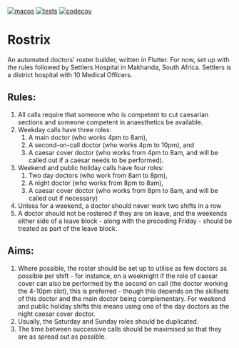 [![macos](https://github.com/devsticks/rostrix/actions/workflows/macos.yml/badge.svg)](https://github.com/devsticks/rostrix/actions/workflows/macos.yml) [![tests](https://github.com/devsticks/rostrix/actions/workflows/tests.yml/badge.svg)](https://github.com/devsticks/rostrix/actions/workflows/tests.yml) [![codecov](https://codecov.io/github/devsticks/rostrix/graph/badge.svg?token=KTXO3HV7SL)](https://codecov.io/github/devsticks/rostrix)
# Rostrix

An automated doctors' roster builder, written in Flutter. For now, set up with the rules followed by Settlers Hospital in Makhanda, South Africa.
Settlers is a district hospital with 10 Medical Officers.

## Rules:
1. All calls require that someone who is competent to cut caesarian sections and someone competent in anaesthetics be available.
2. Weekday calls have three roles:
   1. A main doctor (who works 4pm to 8am), 
   2. A second-on-call doctor (who works 4pm to 10pm), and 
   3. A caesar cover doctor (who works from 4pm to 8am, and will be called out if a caesar needs to be performed).
3. Weekend and public holiday calls have four roles:
   1. Two day doctors (who work from 8am to 8pm),
   2. A night doctor (who works from 8pm to 8am),
   3. A caesar cover doctor (who works from 8pm to 8am, and will be called out if necessary)
4. Unless for a weekend, a doctor should never work two shifts in a row
5. A doctor should not be rostered if they are on leave, and the weekends either side of a leave block - along with the preceding Friday - should be treated as part of the leave block.

## Aims:
1. Where possible, the roster should be set up to utilise as few doctors as possible per shift - for instance, on a weeknight if the role of caesar cover can also be performed by the second on call (the doctor working the 4-10pm slot), this is preferred - though this depends on the skillsets of this doctor and the main doctor being complementary. For weekend and public holiday shifts this means using one of the day doctors as the night caesar cover doctor.
2. Usually, the Saturday and Sunday roles should be duplicated.
3. The time between successive calls should be maximised so that they are as spread out as possible.